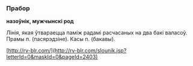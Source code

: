 ### Прабор
**назоўнік, мужчынскі род**

Лінія, якая ўтвараецца паміж радамі расчасаных на два бакі валасоў. Прамы п. (пасярэдзіне). Касы п. (бакавы).

<a rel="author">[http://rv-blr.com/](http://rv-blr.com/slounik.jsp?letterId=0&maskId=0&pageId=2403)</a>
